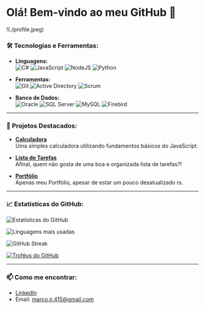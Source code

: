 # Olá! Bem-vindo ao meu GitHub 👋
!(./profile.jpeg)
### 🛠️ Tecnologias e Ferramentas:

- **Linguagens:**  
  ![C#](https://img.shields.io/badge/-C%23-239120?logo=c-sharp&logoColor=white&style=flat-square)
  ![JavaScript](https://img.shields.io/badge/-JavaScript-F7DF1E?logo=javascript&logoColor=black&style=flat-square)
  ![NodeJS](https://img.shields.io/badge/-Node.js-339933?logo=node.js&logoColor=white&style=flat-square)
  ![Python](https://img.shields.io/badge/-Python-3776AB?logo=python&logoColor=white&style=flat-square)

- **Ferramentas:**  
  ![Git](https://img.shields.io/badge/-Git-F05032?logo=git&logoColor=white&style=flat-square)
  ![Active Directory](https://img.shields.io/badge/-Active%20Directory-0065FF?style=flat-square)
  ![Scrum](https://img.shields.io/badge/-Scrum-6DB33F?logo=scrum&logoColor=white&style=flat-square)

- **Banco de Dados:**  
  ![Oracle](https://img.shields.io/badge/-Oracle-F80000?logo=oracle&logoColor=white&style=flat-square)
  ![SQL Server](https://img.shields.io/badge/-SQL%20Server-CC2927?logo=microsoft-sql-server&logoColor=white&style=flat-square)
  ![MySQL](https://img.shields.io/badge/-MySQL-4479A1?logo=mysql&logoColor=white&style=flat-square)
  ![Firebird](https://img.shields.io/badge/-Firebird-E8522E?logo=firebird&logoColor=white&style=flat-square)

---

### 🌟 Projetos Destacados:

- [**Calculadora**](https://github.com/MarcxsJr/Calculadora?tab=readme-ov-file)  
  Uma simples calculadora utilizando fundamentos básicos do JavaScript.
  
- [**Lista de Tarefas**](https://github.com/MarcxsJr/Lista-de-Tarefas)  
  Afinal, quem não gosta de uma boa e organizada lista de tarefas?!

- [**Portfólio**](https://github.com/MarcxsJr/Portfolio)  
  Apenas meu Portfólio, apesar de estar um pouco desatualizado rs.

---

### 📈 Estatísticas do GitHub:
![Estatísticas do GitHub](https://github-readme-stats.vercel.app/api?username=MarcxsJr&show_icons=true&theme=dark)

![Linguagens mais usadas](https://github-readme-stats.vercel.app/api/top-langs/?username=MarcxsJr&layout=compact&theme=dark)

![GitHub Streak](http://github-readme-streak-stats.herokuapp.com?user=MarcxsJr&theme=dark&date_format=M%20j%5B%2C%20Y%5D)

[![Troféus do GitHub](https://github-profile-trophy.vercel.app/?username=MarcxsJr&theme=onedark)](https://github.com/ryo-ma/github-profile-trophy)

---

### 📫 Como me encontrar:
- [LinkedIn](https://www.linkedin.com/in/marcos-junior-a870aa211/)
- Email: marco.jr.415@gmail.com
